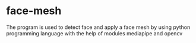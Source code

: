 # face-mesh
The program is used to detect face and apply a face mesh by using python programming language with the help of modules mediapipe and opencv
